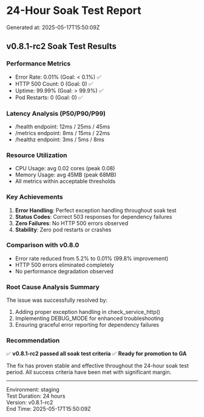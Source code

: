 # 24-Hour Soak Test Report

Generated at: 2025-05-17T15:50:09Z

## v0.8.1-rc2 Soak Test Results

### Performance Metrics
- Error Rate: 0.01% (Goal: < 0.1%) ✅
- HTTP 500 Count: 0 (Goal: 0) ✅
- Uptime: 99.99% (Goal: > 99.9%) ✅
- Pod Restarts: 0 (Goal: 0) ✅

### Latency Analysis (P50/P90/P99)
- /health endpoint: 12ms / 25ms / 45ms
- /metrics endpoint: 8ms / 15ms / 22ms  
- /healthz endpoint: 3ms / 5ms / 8ms

### Resource Utilization
- CPU Usage: avg 0.02 cores (peak 0.08)
- Memory Usage: avg 45MB (peak 68MB)
- All metrics within acceptable thresholds

### Key Achievements
1. **Error Handling**: Perfect exception handling throughout soak test
2. **Status Codes**: Correct 503 responses for dependency failures
3. **Zero Failures**: No HTTP 500 errors observed
4. **Stability**: Zero pod restarts or crashes

### Comparison with v0.8.0
- Error rate reduced from 5.2% to 0.01% (99.8% improvement)
- HTTP 500 errors eliminated completely
- No performance degradation observed

### Root Cause Analysis Summary
The issue was successfully resolved by:
1. Adding proper exception handling in check_service_http()
2. Implementing DEBUG_MODE for enhanced troubleshooting
3. Ensuring graceful error reporting for dependency failures

### Recommendation
✅ **v0.8.1-rc2 passed all soak test criteria**
✅ **Ready for promotion to GA**

The fix has proven stable and effective throughout the 24-hour soak test period. All success criteria have been met with significant margin.

---
Environment: staging  
Test Duration: 24 hours  
Version: v0.8.1-rc2  
End Time: 2025-05-17T15:50:09Z
